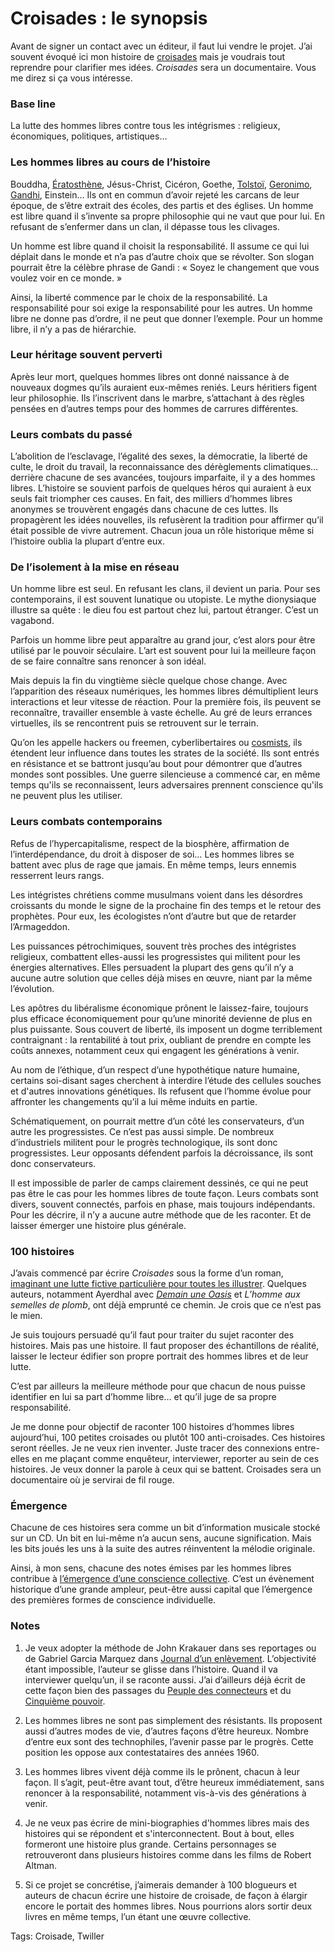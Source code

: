# Croisades : le synopsis

Avant de signer un contact avec un éditeur, il faut lui vendre le projet. J’ai souvent évoqué ici mon histoire de [croisades](http://blog.tcrouzet.com/2007/06/07/croisade-biographique/) mais je voudrais tout reprendre pour clarifier mes idées. *Croisades* sera un documentaire. Vous me direz si ça vous intéresse.<span id="more-486"></span>

### Base line

La lutte des hommes libres contre tous les intégrismes : religieux, économiques, politiques, artistiques…

### Les hommes libres au cours de l’histoire

Bouddha, [Ératosthène](http://blog.tcrouzet.com/eratosthene/), Jésus-Christ, Cicéron, Goethe, [Tolstoï](http://blog.tcrouzet.com/2006/08/27/napoleon-anonyme/), [Geronimo](http://blog.tcrouzet.com/2007/06/05/la-revanche-des-apaches/), [Gandhi](http://blog.tcrouzet.com/2007/04/25/gandhi-et-l%e2%80%99open-source/), Einstein… Ils ont en commun d’avoir rejeté les carcans de leur époque, de s’être extrait des écoles, des partis et des églises. Un homme est libre quand il s’invente sa propre philosophie qui ne vaut que pour lui. En refusant de s’enfermer dans un clan, il dépasse tous les clivages.

Un homme est libre quand il choisit la responsabilité. Il assume ce qui lui déplait dans le monde et n’a pas d’autre choix que se révolter. Son slogan pourrait être la célèbre phrase de Gandi : « Soyez le changement que vous voulez voir en ce monde. »

Ainsi, la liberté commence par le choix de la responsabilité. La responsabilité pour soi exige la responsabilité pour les autres. Un homme libre ne donne pas d’ordre, il ne peut que donner l’exemple. Pour un homme libre, il n’y a pas de hiérarchie.

### Leur héritage souvent perverti

Après leur mort, quelques hommes libres ont donné naissance à de nouveaux dogmes qu’ils auraient eux-mêmes reniés. Leurs héritiers figent leur philosophie. Ils l’inscrivent dans le marbre, s’attachant à des règles pensées en d’autres temps pour des hommes de carrures différentes.

### Leurs combats du passé

L’abolition de l’esclavage, l’égalité des sexes, la démocratie, la liberté de culte, le droit du travail, la reconnaissance des dérèglements climatiques… derrière chacune de ses avancées, toujours imparfaite, il y a des hommes libres. L’histoire se souvient parfois de quelques héros qui auraient à eux seuls fait triompher ces causes. En fait, des milliers d’hommes libres anonymes se trouvèrent engagés dans chacune de ces luttes. Ils propagèrent les idées nouvelles, ils refusèrent la tradition pour affirmer qu’il était possible de vivre autrement. Chacun joua un rôle historique même si l’histoire oublia la plupart d’entre eux.

### De l’isolement à la mise en réseau

Un homme libre est seul. En refusant les clans, il devient un paria. Pour ses contemporains, il est souvent lunatique ou utopiste. Le mythe dionysiaque illustre sa quête : le dieu fou est partout chez lui, partout étranger. C’est un vagabond.

Parfois un homme libre peut apparaître au grand jour, c’est alors pour être utilisé par le pouvoir séculaire. L’art est souvent pour lui la meilleure façon de se faire connaître sans renoncer à son idéal.

Mais depuis la fin du vingtième siècle quelque chose change. Avec l’apparition des réseaux numériques, les hommes libres démultiplient leurs interactions et leur vitesse de réaction. Pour la première fois, ils peuvent se reconnaître, travailler ensemble à vaste échelle. Au gré de leurs errances virtuelles, ils se rencontrent puis se retrouvent sur le terrain.

Qu’on les appelle hackers ou freemen, cyberlibertaires ou [cosmists](http://blog.tcrouzet.com/2006/06/09/cosmists-vs-terrans/), ils étendent leur influence dans toutes les strates de la société. Ils sont entrés en résistance et se battront jusqu’au bout pour démontrer que d’autres mondes sont possibles. Une guerre silencieuse a commencé car, en même temps qu'ils se reconnaissent, leurs adversaires prennent conscience qu'ils ne peuvent plus les utiliser.

### Leurs combats contemporains

Refus de l’hypercapitalisme, respect de la biosphère, affirmation de l’interdépendance, du droit à disposer de soi… Les hommes libres se battent avec plus de rage que jamais. En même temps, leurs ennemis resserrent leurs rangs.

Les intégristes chrétiens comme musulmans voient dans les désordres croissants du monde le signe de la prochaine fin des temps et le retour des prophètes. Pour eux, les écologistes n’ont d’autre but que de retarder l’Armageddon.

Les puissances pétrochimiques, souvent très proches des intégristes religieux, combattent elles-aussi les progressistes qui militent pour les énergies alternatives. Elles persuadent la plupart des gens qu’il n’y a aucune autre solution que celles déjà mises en œuvre, niant par la même l’évolution.

Les apôtres du libéralisme économique prônent le laissez-faire, toujours plus efficace économiquement pour qu’une minorité devienne de plus en plus puissante. Sous couvert de liberté, ils imposent un dogme terriblement contraignant : la rentabilité à tout prix, oubliant de prendre en compte les coûts annexes, notamment ceux qui engagent les générations à venir.

Au nom de l’éthique, d’un respect d’une hypothétique nature humaine, certains soi-disant sages cherchent à interdire l’étude des cellules souches et d'autres innovations génétiques. Ils refusent que l’homme évolue pour affronter les changements qu’il a lui même induits en partie.

Schématiquement, on pourrait mettre d’un côté les conservateurs, d’un autre les progressistes. Ce n’est pas aussi simple. De nombreux d’industriels militent pour le progrès technologique, ils sont donc progressistes. Leur opposants défendent parfois la décroissance, ils sont donc conservateurs.

Il est impossible de parler de camps clairement dessinés, ce qui ne peut pas être le cas pour les hommes libres de toute façon. Leurs combats sont divers, souvent connectés, parfois en phase, mais toujours indépendants. Pour les décrire, il n’y a aucune autre méthode que de les raconter. Et de laisser émerger une histoire plus générale.

### 100 histoires

J’avais commencé par écrire *Croisades* sous la forme d’un roman, [imaginant une lutte fictive particulière pour toutes les illustrer](http://blog.tcrouzet.com/2006/04/20/la-suite/). Quelques auteurs, notamment Ayerdhal avec [*Demain une Oasis*](http://blog.tcrouzet.com/2006/11/19/demain-une-oasis/) et *L’homme aux semelles de plomb*, ont déjà emprunté ce chemin. Je crois que ce n’est pas le mien.

Je suis toujours persuadé qu’il faut pour traiter du sujet raconter des histoires. Mais pas une histoire. Il faut proposer des échantillons de réalité, laisser le lecteur édifier son propre portrait des hommes libres et de leur lutte.

C’est par ailleurs la meilleure méthode pour que chacun de nous puisse identifier en lui sa part d’homme libre… et qu’il juge de sa propre responsabilité.

Je me donne pour objectif de raconter 100 histoires d’hommes libres aujourd’hui, 100 petites croisades ou plutôt 100 anti-croisades. Ces histoires seront réelles. Je ne veux rien inventer. Juste tracer des connexions entre-elles en me plaçant comme enquêteur, interviewer, reporter au sein de ces histoires. Je veux donner la parole à ceux qui se battent. Croisades sera un documentaire où je servirai de fil rouge.

### Émergence

Chacune de ces histoires sera comme un bit d’information musicale stocké sur un CD. Un bit en lui-même n’a aucun sens, aucune signification. Mais les bits joués les uns à la suite des autres réinventent la mélodie originale.

Ainsi, à mon sens, chacune des notes émises par les hommes libres contribue à [l’émergence d’une conscience collective](http://blog.tcrouzet.com/2006/05/08/work-in-progress/). C’est un évènement historique d’une grande ampleur, peut-être aussi capital que l’émergence des premières formes de conscience individuelle.

### Notes

1. Je veux adopter la méthode de John Krakauer dans ses reportages ou de Gabriel Garcia Marquez dans [Journal d’un enlèvement](http://www.amazon.fr/Journal-dun-enlevement-Garcia-Marquez/dp/224653741X/ref=sr_1_3/). L’objectivité étant impossible, l’auteur se glisse dans l’histoire. Quand il va interviewer quelqu’un, il se raconte aussi. J’ai d’ailleurs déjà écrit de cette façon bien des passages du [Peuple des connecteurs](http://blog.tcrouzet.com/le-peuple-des-connecteurs/) et du [Cinquième pouvoir](http://blog.tcrouzet.com/le-cinquieme-pouvoir/).

2. Les hommes libres ne sont pas simplement des résistants. Ils proposent aussi d’autres modes de vie, d’autres façons d’être heureux. Nombre d’entre eux sont des technophiles, l’avenir passe par le progrès. Cette position les oppose aux contestataires des années 1960.

3. Les hommes libres vivent déjà comme ils le prônent, chacun à leur façon. Il s’agit, peut-être avant tout, d’être heureux immédiatement, sans renoncer à la responsabilité, notamment vis-à-vis des générations à venir.

4. Je ne veux pas écrire de mini-biographies d'hommes libres mais des histoires qui se répondent et s'interconnectent. Bout à bout, elles formeront une histoire plus grande. Certains personnages se retrouveront dans plusieurs histoires comme dans les films de Robert Altman.

5. Si ce projet se concrétise, j’aimerais demander à 100 blogueurs et auteurs de chacun écrire une histoire de croisade, de façon à élargir encore le portait des hommes libres. Nous pourrions alors sortir deux livres en même temps, l’un étant une œuvre collective.

Tags: Croisade, Twiller
